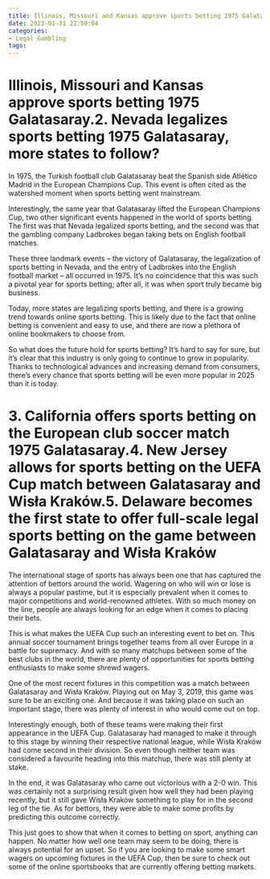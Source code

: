 ```yaml
---
title: Illinois, Missouri and Kansas approve sports betting 1975 Galatasaray.2. Nevada legalizes sports betting 1975 Galatasaray, more states to follow
date: 2023-01-31 22:59:04
categories:
- Legal Gambling
tags:
---
```



#  Illinois, Missouri and Kansas approve sports betting 1975 Galatasaray.2. Nevada legalizes sports betting 1975 Galatasaray, more states to follow?

In 1975, the Turkish football club Galatasaray beat the Spanish side Atlético Madrid in the European Champions Cup. This event is often cited as the watershed moment when sports betting went mainstream.

Interestingly, the same year that Galatasaray lifted the European Champions Cup, two other significant events happened in the world of sports betting. The first was that Nevada legalized sports betting, and the second was that the gambling company Ladbrokes began taking bets on English football matches.

These three landmark events – the victory of Galatasaray, the legalization of sports betting in Nevada, and the entry of Ladbrokes into the English football market – all occurred in 1975. It’s no coincidence that this was such a pivotal year for sports betting; after all, it was when sport truly became big business.

Today, more states are legalizing sports betting, and there is a growing trend towards online sports betting. This is likely due to the fact that online betting is convenient and easy to use, and there are now a plethora of online bookmakers to choose from.

So what does the future hold for sports betting? It’s hard to say for sure, but it’s clear that this industry is only going to continue to grow in popularity. Thanks to technological advances and increasing demand from consumers, there’s every chance that sports betting will be even more popular in 2025 than it is today.

# 3. California offers sports betting on the European club soccer match 1975 Galatasaray.4. New Jersey allows for sports betting on the UEFA Cup match between Galatasaray and Wisła Kraków.5. Delaware becomes the first state to offer full-scale legal sports betting on the game between Galatasaray and Wisła Kraków
The international stage of sports has always been one that has captured the attention of bettors around the world. Wagering on who will win or lose is always a popular pastime, but it is especially prevalent when it comes to major competitions and world-renowned athletes. With so much money on the line, people are always looking for an edge when it comes to placing their bets.

This is what makes the UEFA Cup such an interesting event to bet on. This annual soccer tournament brings together teams from all over Europe in a battle for supremacy. And with so many matchups between some of the best clubs in the world, there are plenty of opportunities for sports betting enthusiasts to make some shrewd wagers.

One of the most recent fixtures in this competition was a match between Galatasaray and Wisła Kraków. Playing out on May 3, 2019, this game was sure to be an exciting one. And because it was taking place on such an important stage, there was plenty of interest in who would come out on top.

Interestingly enough, both of these teams were making their first appearance in the UEFA Cup. Galatasaray had managed to make it through to this stage by winning their respective national league, while Wisła Kraków had come second in their division. So even though neither team was considered a favourite heading into this matchup, there was still plenty at stake.

In the end, it was Galatasaray who came out victorious with a 2-0 win. This was certainly not a surprising result given how well they had been playing recently, but it still gave Wisła Kraków something to play for in the second leg of the tie. As for bettors, they were able to make some profits by predicting this outcome correctly.

This just goes to show that when it comes to betting on sport, anything can happen. No matter how well one team may seem to be doing, there is always potential for an upset. So if you are looking to make some smart wagers on upcoming fixtures in the UEFA Cup, then be sure to check out some of the online sportsbooks that are currently offering betting markets.